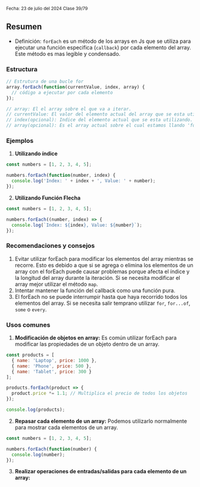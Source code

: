 <sub> Fecha: 23 de julio del 2024 </sub>
<sub> Clase 39/79 </sub>
## Resumen

- Definición: `forEach` es un método de los arrays en Js que se utiliza para ejecutar una función especifica (`callback`) por cada elemento del array. Este método es mas legible y condensado. 
### Estructura

```JavaScript
// Estrutura de una bucle for
array.forEach(function(currentValue, index, array) {
  // código a ejecutar por cada elemento
});

// array: El el array sobre el que va a iterar.
// currentValue: El valor del elemento actual del array que se esta utilizando.
// index(opcional): Indice del elemento actual que se esta utilizando.
// array(opcional): Es el array actual sobre el cual estamos llando 'forEach'
```
### Ejemplos

1. **Utilizando índice**

```JavaScript
const numbers = [1, 2, 3, 4, 5];

numbers.forEach(function(number, index) {
  console.log('Index: ' + index + ', Value: ' + number);
});
```

2. **Utilizando Función Flecha**

```JavaScript
const numbers = [1, 2, 3, 4, 5];

numbers.forEach((number, index) => {
  console.log(`Index: ${index}, Value: ${number}`);
});
```
### Recomendaciones y consejos

1. Evitar utilizar forEach para modificar los elementos del array mientras se recorre. Esto es debido a que si se agrega o elimina los elementos de un array con el forEach puede causar problemas porque afecta el índice y la longitud del array durante la iteración. Si se necesita modificar el array mejor utilizar el método `map`. 
2. Intentar mantener la función del callback como una función pura.
3. El forEach no se puede interrumpir hasta que haya recorrido todos los elementos del array. Si se necesita salir temprano utilizar `for`,  `for...of`, `some` o `every`.
### Usos comunes 

1. **Modificación de objetos en array:** Es común utilizar forEach para modificar las propiedades de un objeto dentro de un array.

```JavaScript
const products = [
  { name: 'Laptop', price: 1000 },
  { name: 'Phone', price: 500 },
  { name: 'Tablet', price: 300 }
];

products.forEach(product => {
  product.price *= 1.1; // Multiplica el precio de todos los objetos
});

console.log(products);
```

2. **Repasar cada elemento de un array:** Podemos utilizarlo normalmente para mostrar cada elementos de un array. 

```JavaScript
const numbers = [1, 2, 3, 4, 5];

numbers.forEach(function(number) {
  console.log(number);
});
```

3. **Realizar operaciones de entradas/salidas para cada elemento de un array:** 